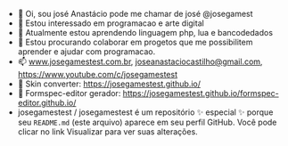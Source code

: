 - 👋 Oi, sou josé Anastácio pode me chamar de josé @josegamest
- 👀 Estou interessado em programacao e arte digital
- 🌱 Atualmente estou aprendendo linguagem php, lua e bancodedados
- 💞️ Estou procurando colaborar em progetos que me possibilitem aprender e ajudar com programacao.
- 📫 www.josegamestest.com.br, joseanastaciocastilho@gmail.com, https://www.youtube.com/c/josegamestest
- :wrench: Skin converter: https://josegamestest.github.io/
- :wrench: Formspec-editor gerador: https://josegamestest.github.io/formspec-editor.github.io/
- josegamestest / josegamestest é um repositório ✨ especial ✨ porque seu `README.md` (este arquivo) aparece em seu perfil GitHub.
Você pode clicar no link Visualizar para ver suas alterações.
